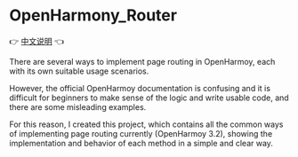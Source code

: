 # OpenHarmony_Router

👉 [中文说明](https://hydrotho.github.io/An-Overview-Of-Several-Ways-To-Implement-Page-Routing-In-Openharmony) 👈

There are several ways to implement page routing in OpenHarmoy, each with its own suitable usage scenarios.

However, the official OpenHarmoy documentation is confusing and it is difficult for beginners to make sense of the logic and write usable code, and there are some misleading examples.

For this reason, I created this project, which contains all the common ways of implementing page routing currently (OpenHarmoy 3.2), showing the implementation and behavior of each method in a simple and clear way.
